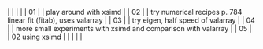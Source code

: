 |    |   |                                                                |
| 01 |   | play around with xsimd                                         |
| 02 |   | try numerical recipes p. 784 linear fit (fitab), uses valarray |
| 03 |   | try eigen, half speed of valarray                              |
| 04 |   | more small experiments with xsimd and comparison with valarray |
| 05 |   | 02 using xsimd                                                 |
|    |   |                                                                |
